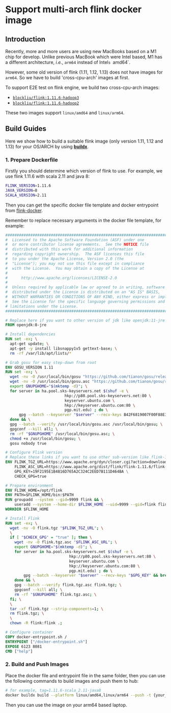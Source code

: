 # Support multi-arch flink docker image

## Introduction

Recently, more and more users are using new MacBooks based on a M1 chip for develop. Unlike previous MacBook which were Intel based, M1 has a different architecture, _i.e._, `arm64` instead of Intel`s `amd64`.

However, some old version of flink (1.11, 1.12, 1.13) does not have images for `arm64`. So we have to build 'cross-cpu-arch' images at first.

To support E2E test on flink engine, we build two cross-cpu-arch images:

 - [`blockliu/flink:1.11.6-hadoop3`](https://hub.docker.com/layers/blockliu/flink/1.11.6-hadoop3/images/sha256-928e72248a5f21a02a35e26d6dcf690b93602c903873a64659819611553017ff?context=repo)
 - [`blockliu/flink:1.11.6-hadoop2`](https://hub.docker.com/layers/blockliu/flink/1.11.6-hadoop2/images/sha256-f5a0ddf0784210ca8ebbdccd457335313913fb67c9bc10c39bc51095c0ef6a1e?context=repo)

These two images support `linux/amd64` and `linux/arm64`.


## Build Guides

Here we show how to build a suitable flink image (only version 1.11, 1.12 and 1.13) for your OS/ARCH by using [**buildx**](https://github.com/docker/buildx).

### 1. Prepare Dockerfile

Firstly you should determine which version of flink to use.
For example, we use flink 1.11.6 with scala 2.11 and java 8:
```bash
FLINK_VERSION=1.11.6
JAVA_VERSION=8
SCALA_VERSION=2.11
```

Then you can get the specific docker file template and docker entrypoint from [flink-docker](https://github.com/apache/flink-docker).

Remember to replace necessary arguments in the docker file template, for example:

```dockerfile
###############################################################################
#  Licensed to the Apache Software Foundation (ASF) under one
#  or more contributor license agreements.  See the NOTICE file
#  distributed with this work for additional information
#  regarding copyright ownership.  The ASF licenses this file
#  to you under the Apache License, Version 2.0 (the
#  "License"); you may not use this file except in compliance
#  with the License.  You may obtain a copy of the License at
#
#      http://www.apache.org/licenses/LICENSE-2.0
#
#  Unless required by applicable law or agreed to in writing, software
#  distributed under the License is distributed on an "AS IS" BASIS,
#  WITHOUT WARRANTIES OR CONDITIONS OF ANY KIND, either express or implied.
#  See the License for the specific language governing permissions and
# limitations under the License.
###############################################################################

# Replace here if you want to other version of jdk like openjdk:11-jre
FROM openjdk:8-jre

# Install dependencies
RUN set -ex; \
  apt-get update; \
  apt-get -y install libsnappy1v5 gettext-base; \
  rm -rf /var/lib/apt/lists/*

# Grab gosu for easy step-down from root
ENV GOSU_VERSION 1.11
RUN set -ex; \
  wget -nv -O /usr/local/bin/gosu "https://github.com/tianon/gosu/releases/download/$GOSU_VERSION/gosu-$(dpkg --print-architecture)"; \
  wget -nv -O /usr/local/bin/gosu.asc "https://github.com/tianon/gosu/releases/download/$GOSU_VERSION/gosu-$(dpkg --print-architecture).asc"; \
  export GNUPGHOME="$(mktemp -d)"; \
  for server in ha.pool.sks-keyservers.net $(shuf -e \
                          hkp://p80.pool.sks-keyservers.net:80 \
                          keyserver.ubuntu.com \
                          hkp://keyserver.ubuntu.com:80 \
                          pgp.mit.edu) ; do \
      gpg --batch --keyserver "$server" --recv-keys B42F6819007F00F88E364FD4036A9C25BF357DD4 && break || : ; \
  done && \
  gpg --batch --verify /usr/local/bin/gosu.asc /usr/local/bin/gosu; \
  gpgconf --kill all; \
  rm -rf "$GNUPGHOME" /usr/local/bin/gosu.asc; \
  chmod +x /usr/local/bin/gosu; \
  gosu nobody true

# Configure Flink version
# Replace these links if you want to use other sub-version like flink-1.11.4
ENV FLINK_TGZ_URL=https://www.apache.org/dyn/closer.cgi?action=download&filename=flink/flink-1.11.6/flink-1.11.6-bin-scala_2.11.tgz \
    FLINK_ASC_URL=https://www.apache.org/dist/flink/flink-1.11.6/flink-1.11.6-bin-scala_2.11.tgz.asc \
    GPG_KEY=19F2195E1B4816D765A2C324C2EED7B111D464BA \
    CHECK_GPG=true

# Prepare environment
ENV FLINK_HOME=/opt/flink
ENV PATH=$FLINK_HOME/bin:$PATH
RUN groupadd --system --gid=9999 flink && \
    useradd --system --home-dir $FLINK_HOME --uid=9999 --gid=flink flink
WORKDIR $FLINK_HOME

# Install Flink
RUN set -ex; \
  wget -nv -O flink.tgz "$FLINK_TGZ_URL"; \
  \
  if [ "$CHECK_GPG" = "true" ]; then \
    wget -nv -O flink.tgz.asc "$FLINK_ASC_URL"; \
    export GNUPGHOME="$(mktemp -d)"; \
    for server in ha.pool.sks-keyservers.net $(shuf -e \
                            hkp://p80.pool.sks-keyservers.net:80 \
                            keyserver.ubuntu.com \
                            hkp://keyserver.ubuntu.com:80 \
                            pgp.mit.edu) ; do \
        gpg --batch --keyserver "$server" --recv-keys "$GPG_KEY" && break || : ; \
    done && \
    gpg --batch --verify flink.tgz.asc flink.tgz; \
    gpgconf --kill all; \
    rm -rf "$GNUPGHOME" flink.tgz.asc; \
  fi; \
  \
  tar -xf flink.tgz --strip-components=1; \
  rm flink.tgz; \
  \
  chown -R flink:flink .;

# Configure container
COPY docker-entrypoint.sh /
ENTRYPOINT ["/docker-entrypoint.sh"]
EXPOSE 6123 8081
CMD ["help"]
```

### 2. Build and Push Images

Place the docker file and entrypoint file in the same folder, then you can use the following commands to build images and push them to hub:
```bash
# for example, tag=1.11.6-scala_2.11-java8
docker buildx build --platform linux/amd64,linux/arm64 --push -t {your_docker_account}/flink:{tag} .
```

Then you can use the image on your arm64 based laptop.